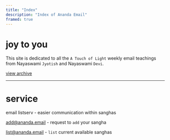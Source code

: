 ```yaml
---
title: "Index"
description: "Index of Ananda Email"
framed: true
---
```


# joy to you

This site is dedicated to all the `A Touch of Light` weekly email teachings from Nayaswami `Jyotish` and Nayaswami `Devi`.

[view archive](posts/archive)

---

# service

email listserv - easier communication within sanghas

add@ananda.email - request to `add` your sangha

list@ananda.email - `list` current available sanghas
